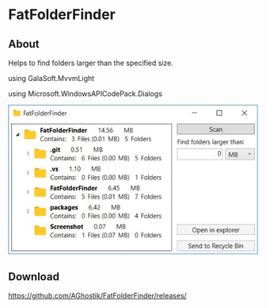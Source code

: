 FatFolderFinder
=====================

About
------------

Helps to find folders larger than the specified size.


using GalaSoft.MvvmLight


using Microsoft.WindowsAPICodePack.Dialogs


![screenshot](https://raw.githubusercontent.com/AGhostik/FatFolderFinder/master/Screenshot/Screen.jpg)


Download
------------

https://github.com/AGhostik/FatFolderFinder/releases/